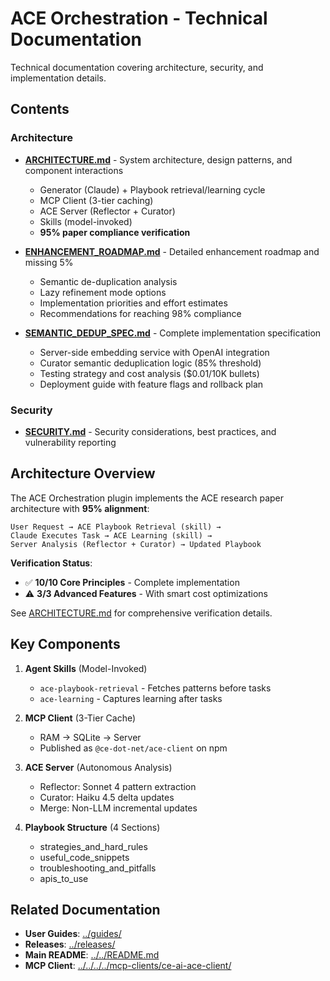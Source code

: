 # ACE Orchestration - Technical Documentation

Technical documentation covering architecture, security, and implementation details.

## Contents

### Architecture

- **[ARCHITECTURE.md](./ARCHITECTURE.md)** - System architecture, design patterns, and component interactions
  - Generator (Claude) + Playbook retrieval/learning cycle
  - MCP Client (3-tier caching)
  - ACE Server (Reflector + Curator)
  - Skills (model-invoked)
  - **95% paper compliance verification**

- **[ENHANCEMENT_ROADMAP.md](./ENHANCEMENT_ROADMAP.md)** - Detailed enhancement roadmap and missing 5%
  - Semantic de-duplication analysis
  - Lazy refinement mode options
  - Implementation priorities and effort estimates
  - Recommendations for reaching 98% compliance

- **[SEMANTIC_DEDUP_SPEC.md](./SEMANTIC_DEDUP_SPEC.md)** - Complete implementation specification
  - Server-side embedding service with OpenAI integration
  - Curator semantic deduplication logic (85% threshold)
  - Testing strategy and cost analysis ($0.01/10K bullets)
  - Deployment guide with feature flags and rollback plan

### Security

- **[SECURITY.md](./SECURITY.md)** - Security considerations, best practices, and vulnerability reporting

## Architecture Overview

The ACE Orchestration plugin implements the ACE research paper architecture with **95% alignment**:

```
User Request → ACE Playbook Retrieval (skill) →
Claude Executes Task → ACE Learning (skill) →
Server Analysis (Reflector + Curator) → Updated Playbook
```

**Verification Status**:
- ✅ **10/10 Core Principles** - Complete implementation
- ⚠️ **3/3 Advanced Features** - With smart cost optimizations

See [ARCHITECTURE.md](./ARCHITECTURE.md#-implementation-status-95-paper-alignment) for comprehensive verification details.

## Key Components

1. **Agent Skills** (Model-Invoked)
   - `ace-playbook-retrieval` - Fetches patterns before tasks
   - `ace-learning` - Captures learning after tasks

2. **MCP Client** (3-Tier Cache)
   - RAM → SQLite → Server
   - Published as `@ce-dot-net/ace-client` on npm

3. **ACE Server** (Autonomous Analysis)
   - Reflector: Sonnet 4 pattern extraction
   - Curator: Haiku 4.5 delta updates
   - Merge: Non-LLM incremental updates

4. **Playbook Structure** (4 Sections)
   - strategies_and_hard_rules
   - useful_code_snippets
   - troubleshooting_and_pitfalls
   - apis_to_use

## Related Documentation

- **User Guides**: [../guides/](../guides/)
- **Releases**: [../releases/](../releases/)
- **Main README**: [../../README.md](../../README.md)
- **MCP Client**: [../../../../mcp-clients/ce-ai-ace-client/](../../../../mcp-clients/ce-ai-ace-client/)

